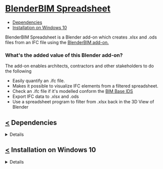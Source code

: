# [BlenderBIM Spreadsheet](#start)
<a name="start"/>

- [Dependencies](#dependencies)
- [Installation on Windows 10](#installation_on_windows_10)

BlenderBIM Spreadsheet is a Blender add-on which creates .xlsx and .ods files from an IFC file using the [BlenderBIM add-on.](https://blenderbim.org/) 


### What's the added value of this Blender add-on?
The add-on enables architects, contractors and other stakeholders to do the following
- Easily quantify an .ifc file. 
- Makes it possible to visualize IFC elements from a filtered spreadsheet.
- Check an .ifc file if it's modelled conform the [BIM Base IDS](https://www.bimloket.nl//documents/BIM-ILS_infographicA4_2020_UK_021.pdf)
- Export IFC data to .xlsx and .ods 
- Use a spreadsheet program to filter from .xlsx back in the 3D View of Blender



## [<](#start) Dependencies
<a name="dependencies"/>
<details>
<p>


The BlenderBIM has been developed and tested with the following dependecies on Windows 10. BlenderBIM needs to be installed first for this add-on works.

module/software | version
---- | -----
Blender | 2.93 & 3.0.0 & 3.0.1
blenderbim add-on | 0.211117
pandas | 1.3.5
xlsxwriter | 3.0.2
openpyxl | 3.0.9
ifcopenshell | comes with the BlenderBIM add-on

</p>
</details>

## [<](#start) Installation on Windows 10
<a name="installation_on_windows_10"/>
<details>
<p>
  
Before you begin, it is important you already have the BlenderBIM add-on installed. You can see [here](https://blenderbim.org/install-blenderbim.html) on how to install it.


### 1. Go to Edit -> Preferences
![alt_text](https://github.com/C-Claus/BlenderScripts/blob/master/BlenderBIMSpreadsheet/images/00_install/00_edit_preferences.png)

### 3. Go to Add-ons -> Install
![alt_text](https://github.com/C-Claus/BlenderScripts/blob/master/BlenderBIMSpreadsheet/images/00_install/00_click_install.png)

### 4. Open the .zip file. You can find this zip file [here](https://github.com/C-Claus/BlenderScripts/blob/master/BlenderBIMOpenOfficeXML/BlenderBIMOpenOfficeXML.zip).
![alt_text](https://github.com/C-Claus/BlenderScripts/blob/master/BlenderBIMSpreadsheet/images/00_install/00_install_zip.png)

### 5. Search the Add-on and enabled it by checking it.
![alt_text](https://github.com/C-Claus/BlenderScripts/blob/master/BlenderBIMSpreadsheet/images/00_install/01_enable_addon.png)


### 6. Click ```N```, you should see the add-on under the ```Tools``` tab in Blender
![alt_text](https://github.com/C-Claus/BlenderScripts/blob/master/BlenderBIMOpenOfficeXML/images/00_install/13_under_the_tools_tab.png)

 </p>
</details>
